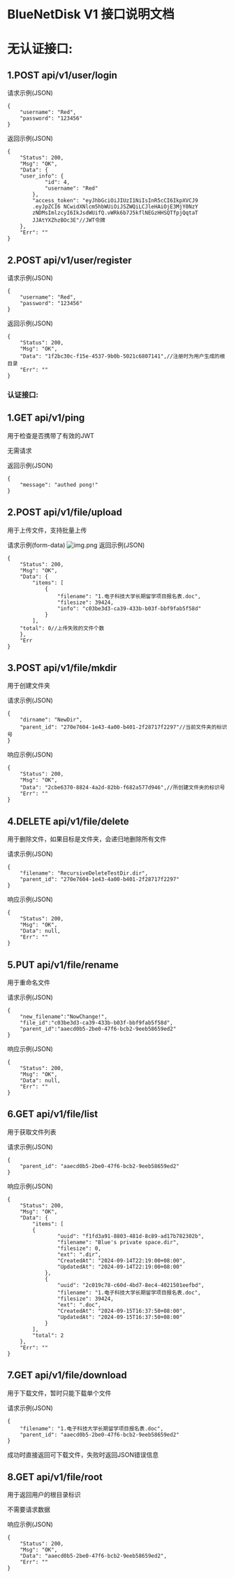 # __BlueNetDisk V1 接口说明文档__
# 无认证接口:
## 1.POST api/v1/user/login
请求示例(JSON)

    {
        "username": "Red",
        "password": "123456"
    }
返回示例(JSON)

    {
        "Status": 200,
        "Msg": "OK",
        "Data": {
        "user_info": {
                "id": 4,
                "username": "Red"
            },
            "access_token": "eyJhbGciOiJIUzI1NiIsInR5cCI6IkpXVCJ9
            .eyJpZCI6 NCwidXNlcm5hbWUiOiJSZWQiLCJleHAiOjE3MjY0NzY
            zNDMsImlzcyI6IkJsdWUifQ.vWRk6b7J5kflNEGzHHSQTfpjQqtaT
            JJAtYXZhzBOc3E"//JWT令牌
        },
        "Err": ""
    }
## 2.POST api/v1/user/register
请求示例(JSON)

    {
        "username": "Red",
        "password": "123456"
    }
返回示例(JSON)

    {
        "Status": 200,
        "Msg": "OK",
        "Data": "1f2bc30c-f15e-4537-9b0b-5021c6807141",//注册时为用户生成的根目录
        "Err": ""
    }

### 认证接口:

## 1.GET api/v1/ping
用于检查是否携带了有效的JWT

无需请求

返回示例(JSON)

    {
        "message": "authed pong!"
    }

## 2.POST api/v1/file/upload
用于上传文件，支持批量上传
    
请求示例(form-data)
![img.png](img.png)
返回示例(JSON)

    {
        "Status": 200,
        "Msg": "OK",
        "Data": {
            "items": [
                {
                    "filename": "1.电子科技大学长期留学项目报名表.doc",
                    "filesize": 39424,
                    "info": "c03be3d3-ca39-433b-b03f-bbf9fab5f58d"
                }
            ],
        "total": 0//上传失败的文件个数
        },
        "Err
    }

## 3.POST api/v1/file/mkdir
用于创建文件夹

请求示例(JSON)
    
    {
        "dirname": "NewDir",
        "parent_id": "270e7604-1e43-4a00-b401-2f28717f2297"//当前文件夹的标识号
    }

响应示例(JSON)

    {
        "Status": 200,
        "Msg": "OK",
        "Data": "2cbe6370-8824-4a2d-82bb-f682a577d946",//所创建文件夹的标识号
        "Err": ""
    }
## 4.DELETE api/v1/file/delete
用于删除文件，如果目标是文件夹，会递归地删除所有文件

请求示例(JSON)

    {
        "filename": "RecursiveDeleteTestDir.dir",
        "parent_id": "270e7604-1e43-4a00-b401-2f28717f2297"
    }

响应示例(JSON)


    {
        "Status": 200,
        "Msg": "OK",
        "Data": null,
        "Err": ""
    }
## 5.PUT api/v1/file/rename
用于重命名文件

请求示例(JSON)

    {
        "new_filename":"NowChange!",
        "file_id":"c03be3d3-ca39-433b-b03f-bbf9fab5f58d",
        "parent_id":"aaecd0b5-2be0-47f6-bcb2-9eeb58659ed2"
    }

响应示例(JSON)


    {
        "Status": 200,
        "Msg": "OK",
        "Data": null,
        "Err": ""
    }

## 6.GET api/v1/file/list
用于获取文件列表

请求示例(JSON)

    {
        "parent_id": "aaecd0b5-2be0-47f6-bcb2-9eeb58659ed2"
    }

响应示例(JSON)

    {
        "Status": 200,
        "Msg": "OK",
        "Data": {
            "items": [
            {
                    "uuid": "f1fd3a91-8803-481d-8c89-ad17b782302b",
                    "filename": "Blue's private space.dir",
                    "filesize": 0,
                    "ext": ".dir",
                    "CreatedAt": "2024-09-14T22:19:00+08:00",
                    "UpdatedAt": "2024-09-14T22:19:00+08:00"
                },
                {
                    "uuid": "2c019c78-c60d-4bd7-8ec4-4021501eefbd",
                    "filename": "1.电子科技大学长期留学项目报名表.doc",
                    "filesize": 39424,
                    "ext": ".doc",
                    "CreatedAt": "2024-09-15T16:37:50+08:00",
                    "UpdatedAt": "2024-09-15T16:37:50+08:00"
                }
            ],
            "total": 2
        },
        "Err": ""
    }

## 7.GET api/v1/file/download
用于下载文件，暂时只能下载单个文件

请求示例(JSON)

    {
        "filename": "1.电子科技大学长期留学项目报名表.doc",
        "parent_id": "aaecd0b5-2be0-47f6-bcb2-9eeb58659ed2"
    }

成功时直接返回可下载文件，失败时返回JSON错误信息

## 8.GET api/v1/file/root
用于返回用户的根目录标识

不需要请求数据

响应示例(JSON)

    {
        "Status": 200,
        "Msg": "OK",
        "Data": "aaecd0b5-2be0-47f6-bcb2-9eeb58659ed2",
        "Err": ""
    }